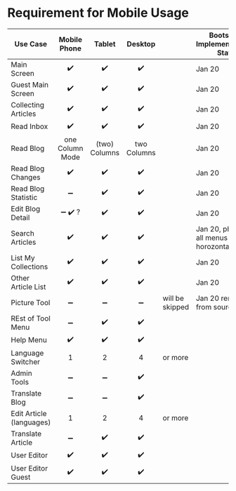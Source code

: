 # Requirement for Mobile Usage
| Use Case                 |               Mobile Phone              |        Tablet        |       Desktop      |                 | Bootstrap4 Implemementation Status |
| ------------------------ | :-------------------------------------: | :------------------: | :----------------: | --------------- | ---------------------------------- |
| Main Screen              |            :heavy_check_mark:           |  :heavy_check_mark:  | :heavy_check_mark: |                 |  Jan 20                            |
| Guest Main Screen        |            :heavy_check_mark:           |  :heavy_check_mark:  | :heavy_check_mark: |                 |  Jan 20                                     |
| Collecting Articles      |            :heavy_check_mark:           |  :heavy_check_mark:  | :heavy_check_mark: |                 |  Jan 20                                   |
| Read Inbox               |            :heavy_check_mark:           |  :heavy_check_mark:  | :heavy_check_mark: |                 |   Jan 20                                    |
| Read Blog                |             one Column Mode             |   (two) Columns  |     two Columns    |                     |   Jan 20                                      |
| Read Blog Changes        |            :heavy_check_mark:           |  :heavy_check_mark:  | :heavy_check_mark: |                 |  Jan 20                                    |
| Read Blog Statistic      |            :heavy_minus_sign:           | :heavy_check_mark:  | :heavy_check_mark: |                 |   Jan 20                                   |
| Edit Blog Detail         | :heavy_minus_sign: :heavy_check_mark: ? |  :heavy_check_mark:  | :heavy_check_mark: |                 |  Jan 20                                    |
| Search Articles          |            :heavy_check_mark:           |  :heavy_check_mark:  | :heavy_check_mark: |                 |  Jan 20, phone not all menus in horozontal                                  |
| List My Collections      |            :heavy_check_mark:           |  :heavy_check_mark:  | :heavy_check_mark: |                 |   Jan 20                                  |
| Other Article List       |            :heavy_check_mark:           |  :heavy_check_mark:  | :heavy_check_mark: |                 |    Jan 20                                   |
| Picture Tool             |            :heavy_minus_sign:           |  :heavy_minus_sign:  | :heavy_minus_sign: | will be skipped |    Jan 20  removed from source                                 |
| REst of Tool Menu        |            :heavy_minus_sign:           |  :heavy_check_mark:  | :heavy_check_mark: |                 |                                    |
| Help Menu                |            :heavy_check_mark:           |  :heavy_check_mark:  | :heavy_check_mark: |                 |                                    |
| Language Switcher        |                    1                    |           2          |          4         | or more         |                                    |
| Admin Tools              |            :heavy_minus_sign:           |  :heavy_minus_sign:  | :heavy_check_mark: |                 |                                    |
| Translate Blog           |            :heavy_minus_sign:           |  :heavy_minus_sign:  | :heavy_check_mark: |                 |                                    |
| Edit Article (languages) |                    1                    |           2          |          4         | or more         |                                    |
| Translate Article        |            :heavy_minus_sign:           |  :heavy_check_mark:  | :heavy_check_mark: |                 |                                    |
| User Editor              |            :heavy_check_mark:         |  :heavy_check_mark:  | :heavy_check_mark: |                 |                                    |
| User Editor Guest        |            :heavy_check_mark:        |  :heavy_check_mark:  | :heavy_check_mark: |                 |                                    |
